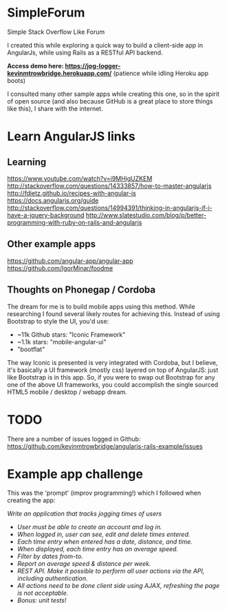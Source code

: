# SimpleForum
Simple Stack Overflow Like Forum

I created this while exploring a quick way to build a client-side app in AngularJs, while using Rails as a
RESTful API backend.

**Access demo here: https://jog-logger-kevinmtrowbridge.herokuapp.com/** (patience while idling Heroku app boots)

I consulted many other sample apps while creating this one, so in the spirit of open source
(and also because GitHub is a great place to store things like this), I share with the internet.

# Learn AngularJS links

## Learning

https://www.youtube.com/watch?v=i9MHigUZKEM
http://stackoverflow.com/questions/14333857/how-to-master-angularjs
http://fdietz.github.io/recipes-with-angular-js
https://docs.angularjs.org/guide
http://stackoverflow.com/questions/14994391/thinking-in-angularjs-if-i-have-a-jquery-background
http://www.slatestudio.com/blog/p/better-programming-with-ruby-on-rails-and-angularjs

## Other example apps

https://github.com/angular-app/angular-app
https://github.com/IgorMinar/foodme

## Thoughts on Phonegap / Cordoba

The dream for me is to build mobile apps using this method.  While researching I found several likely routes for
achieving this.  Instead of using Bootstrap to style the UI, you'd use:
 
* ~11k Github stars: "Iconic Framework"
* ~1.1k stars: "mobile-angular-ui"
* "bootflat"

The way Iconic is presented is very integrated with Cordoba, but I believe, it's basically a UI framework (mostly css)
layered on top of AngularJS: just like Bootstrap is in this app.  So, if you were to swap out Bootstrap for any one of
the above UI frameworks, you could accomplish the single sourced HTML5 mobile / desktop / webapp dream. 

# TODO

There are a number of issues logged in Github: https://github.com/kevinmtrowbridge/angularjs-rails-example/issues

# Example app challenge

This was the 'prompt' (improv programming!) which I followed when creating the app:

<cite>
  Write an application that tracks jogging times of users
  
  * User must be able to create an account and log in.
  * When logged in, user can see, edit and delete times entered.
  * Each time entry when entered has a date, distance, and time.
  * When displayed, each time entry has an average speed.
  * Filter by dates from-to.
  * Report on average speed & distance per week.
  * REST API. Make it possible to perform all user actions via the API, including authentication.
  * All actions need to be done client side using AJAX, refreshing the page is not acceptable.
  * Bonus: unit tests!
</cite>

